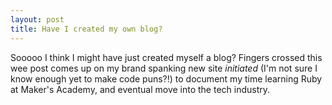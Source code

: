 ```yaml
---
layout: post
title: Have I created my own blog?
---
```


Sooooo I think I might have just created myself a blog?  Fingers crossed this wee post comes up on my brand spanking new site *initiated* (I'm not sure I know enough yet to make code puns?!) to document my time learning Ruby at Maker's Academy, and eventual move into the tech industry.


